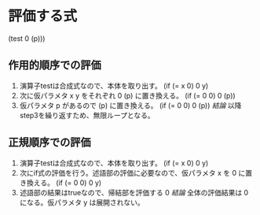 # 評価する式
(test 0 (p)))

## 作用的順序での評価

1. 演算子testは合成式なので、本体を取り出す。
    (if (= x 0) 0 y)
2. 次に仮パラメタ x y をそれぞれ 0 (p) に置き換える。
    (if (= 0 0) 0 (p))
3. 仮パラメタ p があるので (p) に置き換える。
    (if (= 0 0) 0 (p))
*結論*
    以降step3を繰り返すため、無限ループとなる。

## 正規順序での評価

1. 演算子testは合成式なので、本体を取り出す。
    (if (= x 0) 0 y)
2. 次にif式の評価を行う。述語部の評価に必要なので、仮パラメタ x を 0 に置き換える。
    (if (= 0 0) 0 y)
3. 述語部の結果はtrueなので、帰結部を評価する
    0
*結論*
    全体の評価結果は 0 になる。仮パラメタ y は展開されない。

